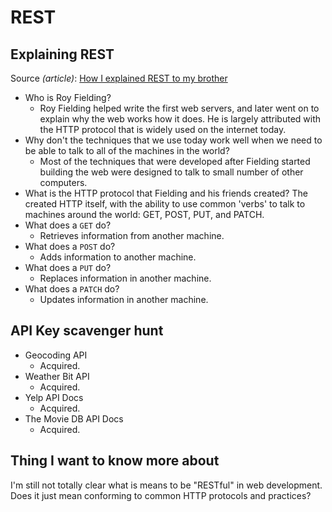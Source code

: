 # REST

## Explaining REST

Source *(article)*: [How I explained REST to my brother](https://gist.github.com/brookr/5977550)

* Who is Roy Fielding?
  * Roy Fielding helped write the first web servers, and later went on to explain why the web works how it does. He is largely attributed with the HTTP protocol that is widely used on the internet today.
* Why don't the techniques that we use today work well when we need to be able to talk to all of the machines in the world?
  * Most of the techniques that were developed after Fielding started building the web were designed to talk to small number of other computers.
* What is the HTTP protocol that Fielding and his friends created?
  The created HTTP itself, with the ability to use common 'verbs' to talk to machines around the world: GET, POST, PUT, and PATCH.
* What does a `GET` do?
  * Retrieves information from another machine.
* What does a `POST` do?
  * Adds information to another machine.
* What does a `PUT` do?
  * Replaces information in another machine.
* What does a `PATCH` do?
  * Updates information in another machine.

## API Key scavenger hunt

* Geocoding API
  * Acquired.
* Weather Bit API
  * Acquired.
* Yelp API Docs
  * Acquired.
* The Movie DB API Docs
  * Acquired.

## Thing I want to know more about

I'm still not totally clear what is means to be "RESTful" in web development. Does it just mean conforming to common HTTP protocols and practices?
